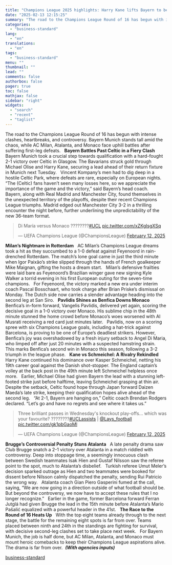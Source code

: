 ```yaml
---
title: "Champions League 2025 highlights: Harry Kane lifts Bayern to beat Celtic"
date: "2025-02-13 12:15:25"
summary: "The road to the Champions League Round of 16 has begun with intense clashes, heartbreaks, and controversy. Bayern Munich stands tall amid the chaos, while AC Milan, Atalanta, and Monaco face uphill battles after suffering first-leg defeats. Bayern Battles Past Celtic in a Fiery Clash Bayern Munich took a crucial..."
categories:
  - "business-standard"
lang:
  - "en"
translations:
  - "en"
tags:
  - "business-standard"
menu: ""
thumbnail: ""
lead: ""
comments: false
authorbox: false
pager: true
toc: false
mathjax: false
sidebar: "right"
widgets:
  - "search"
  - "recent"
  - "taglist"
---
```


The road to the Champions League Round of 16 has begun with intense clashes, heartbreaks, and controversy. Bayern Munich stands tall amid the chaos, while AC Milan, Atalanta, and Monaco face uphill battles after suffering first-leg defeats.
 
**Bayern Battles Past Celtic in a Fiery Clash**
 
Bayern Munich took a crucial step towards qualification with a hard-fought 2-1 victory over Celtic in Glasgow. The Bavarians struck gold through Michael Olise and Harry Kane, securing a lead ahead of their return fixture in Munich next Tuesday.
 
Vincent Kompany’s men had to dig deep in a hostile Celtic Park, where defeats are rare, especially on European nights. “The (Celtic) fans haven’t seen many losses here, so we appreciate the importance of the game and the victory,” said Bayern’s head coach. 
 
Bayern, along with Real Madrid and Manchester City, found themselves in the unexpected territory of the playoffs, despite their recent Champions League triumphs. Madrid edged out Manchester City 3-2 in a thrilling encounter the night before, further underlining the unpredictability of the new 36-team format. 
> Di María versus Monaco ????️????️[#UCL](https://twitter.com/hashtag/UCL?src=hash&ref_src=twsrc%5Etfw) [pic.twitter.com/xZKgIsgXSq](https://t.co/xZKgIsgXSq)
> 
> — UEFA Champions League (@ChampionsLeague) [February 12, 2025](https://twitter.com/ChampionsLeague/status/1889655532832596039?ref_src=twsrc%5Etfw)


  
**Milan’s Nightmare in Rotterdam**
 
AC Milan’s Champions League dreams took a hit as they succumbed to a 1-0 defeat against Feyenoord in rain-drenched Rotterdam. The match’s lone goal came in just the third minute when Igor Paixão’s strike slipped through the hands of French goalkeeper Mike Maignan, gifting the hosts a dream start.
 
Milan’s defensive frailties were laid bare as Feyenoord’s Brazilian winger gave new signing Kyle Walker a torrid evening in his first European outing for the seven-time champions.
 
For Feyenoord, the victory marked a new era under interim coach Pascal Bosschaart, who took charge after Brian Priske’s dismissal on Monday. The Dutch side now carries a slender advantage heading into the second leg at San Siro.
 
**Pavlidis Shines as Benfica Downs Monaco**
 
Benfica’s in-form forward, Vangelis Pavlidis, delivered yet again, scoring the decisive goal in a 1-0 victory over Monaco. His sublime chip in the 48th minute stunned the home crowd before Monaco’s woes worsened with Al Musrati receiving a red card just minutes later.
 
Pavlidis, now on a scoring spree with six Champions League goals, including a hat-trick against Barcelona, is proving to be one of Europe’s deadliest strikers. However, Benfica’s joy was overshadowed by a fresh injury setback to Angel Di Maria, who limped off after just 20 minutes with a suspected hamstring strain.
 
This marks Benfica’s second win in Monaco this season, following a 3-2 triumph in the league phase.
 
**Kane vs Schmeichel: A Rivalry Rekindled**
 
Harry Kane continued his dominance over Kasper Schmeichel, netting his 19th career goal against the Danish shot-stopper. The England captain’s volley at the back post in the 49th minute left Schmeichel helpless once more.
 
Earlier, Michael Olise had given Bayern the lead with a stunning left-footed strike just before halftime, leaving Schmeichel grasping at thin air.
 
Despite the setback, Celtic found hope through Japan forward Daizen Maeda’s late strike, keeping their qualification hopes alive ahead of the second leg.
 
“At 2-1, Bayern are hanging on,” Celtic coach Brendan Rodgers declared. “Let’s go and have no regrets and see where it takes us.” 
> Three brilliant passes in Wednesday's knockout play-offs... which was your favourite? ????‍????[#UCLassists](https://twitter.com/hashtag/UCLassists?src=hash&ref_src=twsrc%5Etfw) | [@Lays\_football](https://twitter.com/Lays_football?ref_src=twsrc%5Etfw) [pic.twitter.com/gk1pbGaoMl](https://t.co/gk1pbGaoMl)
> 
> — UEFA Champions League (@ChampionsLeague) [February 12, 2025](https://twitter.com/ChampionsLeague/status/1889813421975281791?ref_src=twsrc%5Etfw)


  
**Brugge’s Controversial Penalty Stuns Atalanta**
 
A late penalty drama saw Club Brugge snatch a 2-1 victory over Atalanta in a match riddled with controversy. Deep into stoppage time, a seemingly innocuous clash between Swedish teammates Isak Hien and Gustaf Nilsson saw the referee point to the spot, much to Atalanta’s disbelief.
 
Turkish referee Umut Meler’s decision sparked outrage as Hien and two teammates were booked for dissent before Nilsson calmly dispatched the penalty, sending Rui Patricio the wrong way.
 
Atalanta coach Gian Piero Gasperini fumed at the call, saying, “We are now going in a direction outside of what football should be. But beyond the controversy, we now have to accept these rules that I no longer recognize.”
 
Earlier in the game, former Barcelona forward Ferran Jutglá had given Brugge the lead in the 15th minute before Atalanta’s Mario Pašalić equalized with a powerful header in the 41st.
 
**The Race to the Round of 16 Heats Up**
 
With the top eight teams already through to the next stage, the battle for the remaining eight spots is far from over. Teams placed between ninth and 24th in the standings are fighting for survival, with decisive second-leg clashes set to take place next week.
 
For Bayern Munich, the job is half done, but AC Milan, Atalanta, and Monaco must mount heroic comebacks to keep their Champions League aspirations alive. The drama is far from over. 
***(With agencies inputs)***

[business-standard](https://www.business-standard.com/sports/football-news/champions-league-2025-highlights-harry-kane-lifts-bayern-to-beat-celtic-125021300449_1.html)
